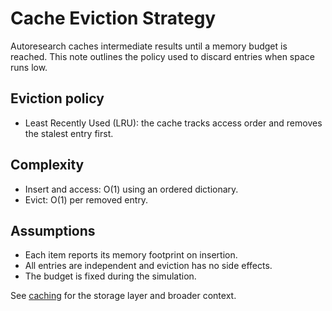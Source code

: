 # Cache Eviction Strategy

Autoresearch caches intermediate results until a memory budget is reached. This
note outlines the policy used to discard entries when space runs low.

## Eviction policy
- Least Recently Used (LRU): the cache tracks access order and removes the
  stalest entry first.

## Complexity
- Insert and access: O(1) using an ordered dictionary.
- Evict: O(1) per removed entry.

## Assumptions
- Each item reports its memory footprint on insertion.
- All entries are independent and eviction has no side effects.
- The budget is fixed during the simulation.

See [caching](../caching.md) for the storage layer and broader context.
